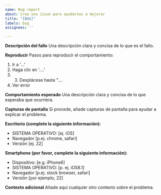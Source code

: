```yaml
---
name: Bug report
about: Crea una issue para ayudarnos a mejorar
title: "[BUG]"
labels: bug
assignees: ''

---
```


**Descripción del fallo**
Una descripción clara y concisa de lo que es el fallo.

**Reproducir**
Pasos para reproducir el comportamiento:
1. Ir a '...'
2. Haga clic en '....'
3. 3. Desplácese hasta "....
4. Ver error

**Comportamiento esperado**
Una descripción clara y concisa de lo que esperaba que ocurriera.

**Capturas de pantalla**
Si procede, añade capturas de pantalla para ayudar a explicar el problema.

**Escritorio (complete la siguiente información):**
 - SISTEMA OPERATIVO: [ej. iOS]
 - Navegador [p.ej. chrome, safari]
 - Versión [ej. 22]

**Smartphone (por favor, complete la siguiente información):**
 - Dispositivo: [e.g. iPhone6]
 - SISTEMA OPERATIVO: [p. ej. iOS8.1]
 - Navegador [p.ej. stock browser, safari]
 - Versión [por ejemplo, 22]

**Contexto adicional**
Añade aquí cualquier otro contexto sobre el problema.
